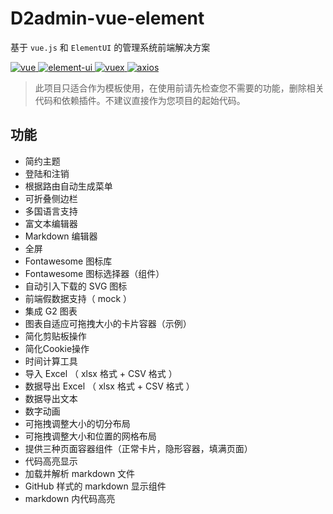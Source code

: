 # D2admin-vue-element

基于 `vue.js` 和 `ElementUI` 的管理系统前端解决方案

<p>
  <a href="https://github.com/vuejs/vue">
    <img src="https://img.shields.io/badge/vue-2.5.2-brightgreen.svg" alt="vue">
  </a>
  <a href="https://github.com/ElemeFE/element">
    <img src="https://img.shields.io/badge/element--ui-2.0.11-brightgreen.svg" alt="element-ui">
  </a>
  <a href="https://github.com/vuejs/vuex/">
    <img src="https://img.shields.io/badge/vuex-3.0.1-brightgreen.svg" alt="vuex">
  </a>
  <a href="https://github.com/axios/axios">
    <img src="https://img.shields.io/badge/axios-0.17.1-brightgreen.svg" alt="axios">
  </a>
</p>

> 此项目只适合作为模板使用，在使用前请先检查您不需要的功能，删除相关代码和依赖插件。不建议直接作为您项目的起始代码。

## 功能

* 简约主题
* 登陆和注销
* 根据路由自动生成菜单
* 可折叠侧边栏
* 多国语言支持
* 富文本编辑器
* Markdown 编辑器
* 全屏
* Fontawesome 图标库
* Fontawesome 图标选择器（组件）
* 自动引入下载的 SVG 图标
* 前端假数据支持（ mock ）
* 集成 G2 图表
* 图表自适应可拖拽大小的卡片容器（示例）
* 简化剪贴板操作
* 简化Cookie操作
* 时间计算工具
* 导入 Excel （ xlsx 格式 + CSV 格式 ）
* 数据导出 Excel （ xlsx 格式 + CSV 格式 ）
* 数据导出文本
* 数字动画
* 可拖拽调整大小的切分布局
* 可拖拽调整大小和位置的网格布局
* 提供三种页面容器组件（正常卡片，隐形容器，填满页面）
* 代码高亮显示
* 加载并解析 markdown 文件
* GitHub 样式的 markdown 显示组件
* markdown 内代码高亮

